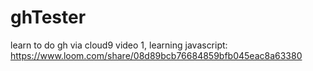 # ghTester
learn to do gh via cloud9
video 1, learning javascript: https://www.loom.com/share/08d89bcb76684859bfb045eac8a63380
